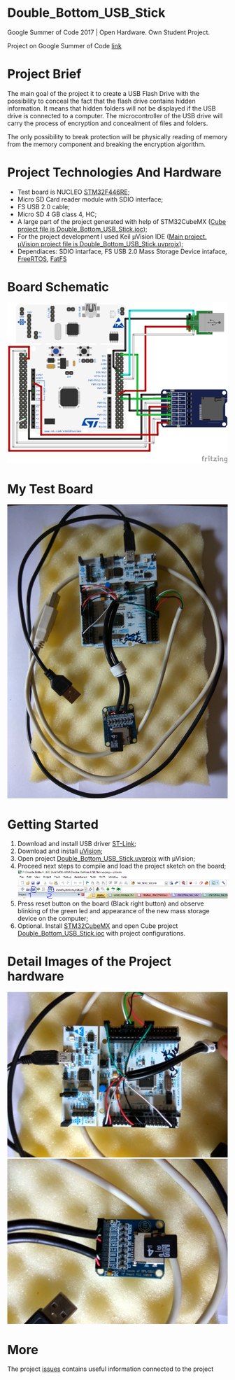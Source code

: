 # Double_Bottom_USB_Stick
Google Summer of Code 2017 | Open Hardware. Own Student Project.

Project on Google Summer of Code [link](https://summerofcode.withgoogle.com/projects/#5177270082732032)

# Project Brief
The main goal of the project it to create a USB Flash Drive with the possibility to conceal the fact that the flash drive contains hidden information. It means that hidden folders will not be displayed if the USB drive is connected to a computer. The microcontroller of the USB drive will carry the process of encryption and concealment of files and folders. 

The only possibility to break protection will be physically reading of memory from the memory component and breaking the encryption algorithm.

# Project Technologies And Hardware
* Test board is NUCLEO [STM32F446RE](https://developer.mbed.org/platforms/ST-Nucleo-F446RE/);
* Micro SD Card reader module with SDIO interface;
* FS USB 2.0 cable;
* Micro SD 4 GB class 4, HC;
* A large part of the project generated with help of STM32CubeMX ([Cube project file is Double_Bottom_USB_Stick.ioc](https://github.com/Lrakulka/Double_Bottom_USB_Stick/blob/master/Double_Bottom_USB_Stick.ioc));
* For the project development I used Keil µVision IDE ([Main project. µVision project file is Double_Bottom_USB_Stick.uvprojx](https://github.com/Lrakulka/Double_Bottom_USB_Stick/blob/master/MDK-ARM/Double_Bottom_USB_Stick.uvprojx));
* Dependiaces: SDIO intarface, FS USB 2.0 Mass Storage Device intaface, [FreeRTOS](http://www.freertos.org/), [FatFS](http://elm-chan.org/fsw/ff/00index_e.html)
# Board Schematic
![](https://github.com/Lrakulka/Double_Bottom_USB_Stick/blob/master/info/Double_Bottom_USB_Stick_Sketch_bb-min.png)
# My Test Board
![](https://github.com/Lrakulka/Double_Bottom_USB_Stick/blob/master/info/Project_Assembled.jpg)
# Getting Started
1) Download and install USB driver [ST-Link](http://www.st.com/content/st_com/en/products/embedded-software/development-tool-software/stsw-link009.html);
2) Download and install [µVision](http://www2.keil.com/mdk5/install/);
3) Open project [Double_Bottom_USB_Stick.uvprojx](https://github.com/Lrakulka/Double_Bottom_USB_Stick/blob/master/MDK-ARM/Double_Bottom_USB_Stick.uvprojx) with µVision;
4) Proceed next steps to compile and load the project sketch on the board;
![](https://github.com/Lrakulka/Double_Bottom_USB_Stick/blob/master/info/Keil_uVision_Build_Load_Project.PNG)
5) Press reset button on the board (Black right button) and observe blinking of the green led and appearance of the new mass storage device on the computer;
6) Optional. Install [STM32CubeMX](http://www.st.com/en/development-tools/stm32cubemx.html) and open Cube project [Double_Bottom_USB_Stick.ioc](https://github.com/Lrakulka/Double_Bottom_USB_Stick/blob/master/Double_Bottom_USB_Stick.ioc) with project configurations.
# Detail Images of the Project hardware
![](https://github.com/Lrakulka/Double_Bottom_USB_Stick/blob/master/info/Board.jpg)
![](https://github.com/Lrakulka/Double_Bottom_USB_Stick/blob/master/info/Card_Reader-And_MicroSD_Card.jpg)
# More
The project [issues](https://github.com/Lrakulka/Double_Bottom_USB_Stick/issues) contains useful information connected to the project

